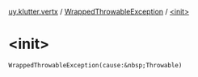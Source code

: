 [uy.klutter.vertx](../index.md) / [WrappedThrowableException](index.md) / [&lt;init&gt;](.)


# &lt;init&gt;
`WrappedThrowableException(cause:&nbsp;Throwable)`


